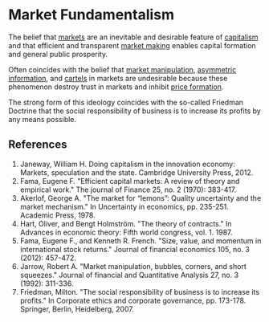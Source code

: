 # Market Fundamentalism
The belief that [markets](../market.md) are an inevitable and desirable feature of [capitalism](../capitalism.md) and that efficient and transparent [market making](../market-maker.md) enables capital formation and general public prosperity.

Often coincides with the belief that [market manipulation](../market-manipulation.md), [asymmetric information](../asymmetric-information.md), and [cartels](../cartel.md) in markets are undesirable because these phenomenon destroy trust in markets and inhibit [price formation](../price-formation.md).

The strong form of this ideology coincides with the so-called Friedman Doctrine that 
the social responsibility of business is to increase its profits by any means possible.

## References
1. Janeway, William H. Doing capitalism in the innovation economy: Markets, speculation and the state. Cambridge University Press, 2012.
1. Fama, Eugene F. "Efficient capital markets: A review of theory and empirical work." The journal of Finance 25, no. 2 (1970): 383-417.
1. Akerlof, George A. "The market for “lemons”: Quality uncertainty and the market mechanism." In Uncertainty in economics, pp. 235-251. Academic Press, 1978.
1. Hart, Oliver, and Bengt Holmström. "The theory of contracts." In Advances in economic theory: Fifth world congress, vol. 1. 1987.
1. Fama, Eugene F., and Kenneth R. French. "Size, value, and momentum in international stock returns." Journal of financial economics 105, no. 3 (2012): 457-472.
1. Jarrow, Robert A. "Market manipulation, bubbles, corners, and short squeezes." Journal of financial and Quantitative Analysis 27, no. 3 (1992): 311-336.
1. Friedman, Milton. "The social responsibility of business is to increase its profits." In Corporate ethics and corporate governance, pp. 173-178. Springer, Berlin, Heidelberg, 2007.
